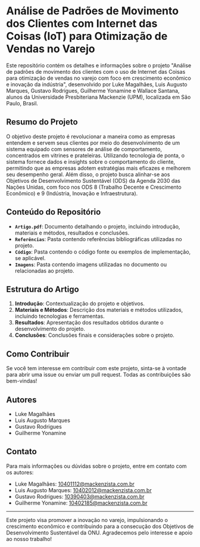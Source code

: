 # Análise de Padrões de Movimento dos Clientes com Internet das Coisas (IoT) para Otimização de Vendas no Varejo

Este repositório contém os detalhes e informações sobre o projeto "Análise de padrões de movimento dos clientes com o uso de Internet das Coisas para otimização de vendas no varejo com foco em crescimento econômico e inovação da indústria", desenvolvido por Luke Magalhães, Luis Augusto Marques, Gustavo Rodrigues, Guilherme Yonamine e Wallace Santana, alunos da Universidade Presbiteriana Mackenzie (UPM), localizada em São Paulo, Brasil.

## Resumo do Projeto

O objetivo deste projeto é revolucionar a maneira como as empresas entendem e servem seus clientes por meio do desenvolvimento de um sistema equipado com sensores de análise de comportamento, concentrados em vitrines e prateleiras. Utilizando tecnologia de ponta, o sistema fornece dados e insights sobre o comportamento do cliente, permitindo que as empresas adotem estratégias mais eficazes e melhorem seu desempenho geral. Além disso, o projeto busca alinhar-se aos Objetivos de Desenvolvimento Sustentável (ODS) da Agenda 2030 das Nações Unidas, com foco nos ODS 8 (Trabalho Decente e Crescimento Econômico) e 9 (Indústria, Inovação e Infraestrutura).

## Conteúdo do Repositório

- **`Artigo.pdf`**: Documento detalhando o projeto, incluindo introdução, materiais e métodos, resultados e conclusões.
- **`Referências`**: Pasta contendo referências bibliográficas utilizadas no projeto.
- **`Código`**: Pasta contendo o código fonte ou exemplos de implementação, se aplicável.
- **`Imagens`**: Pasta contendo imagens utilizadas no documento ou relacionadas ao projeto.

## Estrutura do Artigo

1. **Introdução**: Contextualização do projeto e objetivos.
2. **Materiais e Métodos**: Descrição dos materiais e métodos utilizados, incluindo tecnologias e ferramentas.
3. **Resultados**: Apresentação dos resultados obtidos durante o desenvolvimento do projeto.
4. **Conclusões**: Conclusões finais e considerações sobre o projeto.

## Como Contribuir

Se você tem interesse em contribuir com este projeto, sinta-se à vontade para abrir uma issue ou enviar um pull request. Todas as contribuições são bem-vindas!

## Autores

- Luke Magalhães
- Luis Augusto Marques
- Gustavo Rodrigues
- Guilherme Yonamine

## Contato

Para mais informações ou dúvidas sobre o projeto, entre em contato com os autores:

- Luke Magalhães: 10401112@mackenzista.com.br
- Luis Augusto Marques: 10402012@mackenzista.com.br
- Gustavo Rodrigues: 10390403@mackenzista.com.br
- Guilherme Yonamine: 10402185@mackenzista.com.br

---

Este projeto visa promover a inovação no varejo, impulsionando o crescimento econômico e contribuindo para a consecução dos Objetivos de Desenvolvimento Sustentável da ONU. Agradecemos pelo interesse e apoio ao nosso trabalho!
